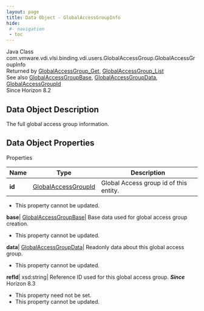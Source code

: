 ```yaml
---
layout: page
title: Data Object - GlobalAccessGroupInfo
hide:
 #- navigation
 - toc
---
```






Java Class
    com.vmware.vdi.vlsi.binding.vdi.users.GlobalAccessGroup.GlobalAccessGroupInfo  
Returned by
     [GlobalAccessGroup_Get](vdi.users.GlobalAccessGroup.md#get), [GlobalAccessGroup_List](vdi.users.GlobalAccessGroup.md#list)  
See also
     [GlobalAccessGroupBase](vdi.users.GlobalAccessGroup.GlobalAccessGroupBase.md), [GlobalAccessGroupData](vdi.users.GlobalAccessGroup.GlobalAccessGroupData.md), [GlobalAccessGroupId](vdi.entity.GlobalAccessGroupId.md)  
Since 
    Horizon 8.2

## Data Object Description 

The full global access group information. 

## Data Object Properties

Properties

Name |  Type |  Description   
---|---|---  
**id**| [GlobalAccessGroupId](vdi.entity.GlobalAccessGroupId.md)|  Global Access group id of this entity.   


* This property cannot be updated.

  
**base**| [GlobalAccessGroupBase](vdi.users.GlobalAccessGroup.GlobalAccessGroupBase.md)|  Base data used for global access group creation.   


* This property cannot be updated.

  
**data**| [GlobalAccessGroupData](vdi.users.GlobalAccessGroup.GlobalAccessGroupData.md)|  Readonly data about this global access group.   


* This property cannot be updated.

  
**refId**|  xsd:string|  Reference ID used for this global access group.  **_Since_** Horizon 8.3  


* This property need not be set.
* This property cannot be updated.

  
  
  
  
  
  

